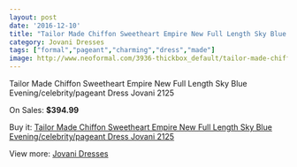 ```yaml
---
layout: post
date: '2016-12-10'
title: "Tailor Made Chiffon Sweetheart Empire New Full Length Sky Blue Evening/celebrity/pageant Dress Jovani 2125"
category: Jovani Dresses
tags: ["formal","pageant","charming","dress","made"]
image: http://www.neoformal.com/3936-thickbox_default/tailor-made-chiffon-sweetheart-empire-new-full-length-sky-blue-evening-celebrity-pageant-dress-jovani-2125.jpg
---
```

Tailor Made Chiffon Sweetheart Empire New Full Length Sky Blue Evening/celebrity/pageant Dress Jovani 2125

On Sales: **$394.99**
<a href="https://www.neoformal.com/en/jovani-dresses/1467-tailor-made-chiffon-sweetheart-empire-new-full-length-sky-blue-evening-celebrity-pageant-dress-jovani-2125.html"><amp-img layout="responsive" width="600" height="600" src="//www.neoformal.com/3936-thickbox_default/tailor-made-chiffon-sweetheart-empire-new-full-length-sky-blue-evening-celebrity-pageant-dress-jovani-2125.jpg" alt="Tailor Made Chiffon Sweetheart Empire New Full Length Sky Blue Evening/celebrity/pageant Dress Jovani 2125 0" /></a>
<a href="https://www.neoformal.com/en/jovani-dresses/1467-tailor-made-chiffon-sweetheart-empire-new-full-length-sky-blue-evening-celebrity-pageant-dress-jovani-2125.html"><amp-img layout="responsive" width="600" height="600" src="//www.neoformal.com/3937-thickbox_default/tailor-made-chiffon-sweetheart-empire-new-full-length-sky-blue-evening-celebrity-pageant-dress-jovani-2125.jpg" alt="Tailor Made Chiffon Sweetheart Empire New Full Length Sky Blue Evening/celebrity/pageant Dress Jovani 2125 1" /></a>

Buy it: [Tailor Made Chiffon Sweetheart Empire New Full Length Sky Blue Evening/celebrity/pageant Dress Jovani 2125](https://www.neoformal.com/en/jovani-dresses/1467-tailor-made-chiffon-sweetheart-empire-new-full-length-sky-blue-evening-celebrity-pageant-dress-jovani-2125.html "Tailor Made Chiffon Sweetheart Empire New Full Length Sky Blue Evening/celebrity/pageant Dress Jovani 2125")

View more: [Jovani Dresses](https://www.neoformal.com/en/15-jovani-dresses "Jovani Dresses")